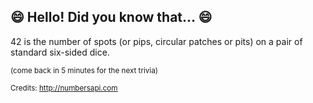 ## 😄 Hello! Did you know that... 😄
42 is the number of spots (or pips, circular patches or pits) on a pair of standard six-sided dice.

<sup>(come back in 5 minutes for the next trivia)</sup>


<sup>Credits: http://numbersapi.com</sup>
